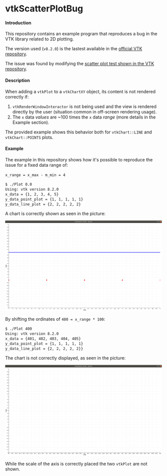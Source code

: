 # vtkScatterPlotBug

#### Introduction

This repository contains an example program that reproduces a bug in the VTK library related to 2D plotting.

The version used (`v8.2.0`) is the lastest available in the [official VTK repository](`https://gitlab.kitware.com/vtk/vtk`).

The issue was found by modifying the [scatter plot test shown in the VTK repository](https://gitlab.kitware.com/vtk/vtk/blob/master/Charts/Core/Testing/Cxx/TestScatterPlot.cxx).

#### Description

When adding a `vtkPlot` to a `vtkChartXY` object, its content is not rendered correctly if:

1. `vtkRenderWindowInteractor` is not being used and the view is rendered directly by the user (situation common in off-screen rendering usage).
2. The `x` data _values_ are ~100 times the `x` data _range_ (more details in the Example section).

The provided example shows this behavior both for `vtkChart::LINE` and `vtkChart::POINTS` plots.

#### Example

The example in this repository shows how it's possible to reproduce the issue for a fixed data range of:

`x_range = x_max - m_min = 4`

```
$ ./Plot 0.0
Using: vtk version 8.2.0
x_data = {1, 2, 3, 4, 5} 
y_data_point_plot = {1, 1, 1, 1, 1} 
y_data_line_plot = {2, 2, 2, 2, 2}
```

A chart is correctly shown as seen in the picture:

![Correct chart](https://github.com/marcoreato/vtkScatterPlotBug/blob/master/correct_plot.jpeg)

By shifting the ordinates of `400 = x_range * 100`:

```
$ ./Plot 400
Using: vtk version 8.2.0
x_data = {401, 402, 403, 404, 405} 
y_data_point_plot = {1, 1, 1, 1, 1} 
y_data_line_plot = {2, 2, 2, 2, 2}}
```

The chart is not correctly displayed, as seen in the picture: 

![Wrong chart](https://github.com/marcoreato/vtkScatterPlotBug/blob/master/empty_plot.jpeg)

While the scale of the axis is correctly placed the two `vtkPlot` are not shown.
